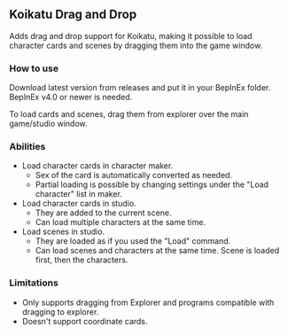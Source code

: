 ## Koikatu Drag and Drop
Adds drag and drop support for Koikatu, making it possible to load character cards and scenes by dragging them into the game window.

### How to use
Download latest version from releases and put it in your BepInEx folder. BepInEx v4.0 or newer is needed.

To load cards and scenes, drag them from explorer over the main game/studio window.

### Abilities
- Load character cards in character maker.
  - Sex of the card is automatically converted as needed.
  - Partial loading is possible by changing settings under the "Load character" list in maker.
- Load character cards in studio.
  - They are added to the current scene.
  - Can load multiple characters at the same time.
- Load scenes in studio.
  - They are loaded as if you used the "Load" command.
  - Can load scenes and characters at the same time. Scene is loaded first, then the characters.

### Limitations
- Only supports dragging from Explorer and programs compatible with dragging to explorer.
- Doesn't support coordinate cards.
